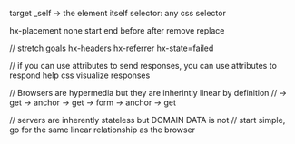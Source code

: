 target
    _self -> the element itself
    selector: any css selector

hx-placement
    none
    start
    end
    before
    after
    remove
    replace

// stretch goals
hx-headers
hx-referrer
hx-state=failed

// if you can use attributes to send responses, you can use attributes to respond help css visualize responses

// Browsers are hypermedia but they are inherintly linear by definition
// -> get -> anchor -> get -> form -> anchor -> get

// servers are inherently stateless but DOMAIN DATA is not
// start simple, go for the same linear relationship as the browser